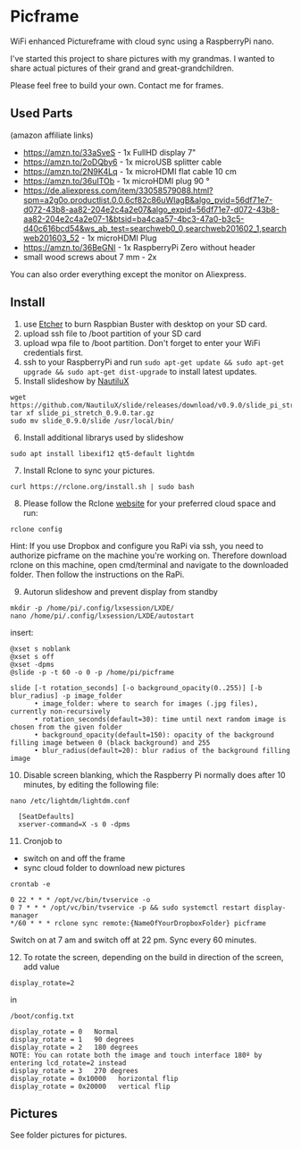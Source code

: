 # Picframe
WiFi enhanced Pictureframe with cloud sync using a RaspberryPi nano.

I've started this project to share pictures with my grandmas. I wanted to share actual pictures of their grand and great-grandchildren.

Please feel free to build your own.
Contact me for frames.

## Used Parts

(amazon affiliate links)

* https://amzn.to/33aSveS - 1x FullHD display 7"
* https://amzn.to/2oDQby6 - 1x microUSB splitter cable
* https://amzn.to/2N9K4Lq - 1x microHDMI flat cable 10 cm
* https://amzn.to/36uITOb - 1x microHDMI plug 90 °
* https://de.aliexpress.com/item/33058579088.html?spm=a2g0o.productlist.0.0.6cf82c86uWIagB&algo_pvid=56df71e7-d072-43b8-aa82-204e2c4a2e07&algo_expid=56df71e7-d072-43b8-aa82-204e2c4a2e07-1&btsid=ba4caa57-4bc3-47a0-b3c5-d40c616bcd54&ws_ab_test=searchweb0_0,searchweb201602_1,searchweb201603_52 - 1x microHDMI Plug
* https://amzn.to/36BeGNI - 1x RaspberryPi Zero without header
* small wood screws about 7 mm - 2x

You can also order everything except the monitor on Aliexpress.


## Install

1. use [Etcher](https://www.balena.io/etcher/) to burn Raspbian Buster with desktop on your SD card.
2. upload ssh file to /boot partition of your SD card
3. upload wpa file to /boot partition. Don't forget to enter your WiFi credentials first.
4. ssh to your RaspberryPi and run `sudo apt-get update && sudo apt-get upgrade && sudo apt-get dist-upgrade`
to install latest updates.
5. Install slideshow by [NautiluX](https://github.com/NautiluX)

  ```
  wget https://github.com/NautiluX/slide/releases/download/v0.9.0/slide_pi_stretch_0.9.0.tar.gz
  tar xf slide_pi_stretch_0.9.0.tar.gz
  sudo mv slide_0.9.0/slide /usr/local/bin/
  ```

6. Install additional librarys used by slideshow

  `sudo apt install libexif12 qt5-default lightdm`

7. Install Rclone to sync your pictures.

  `curl https://rclone.org/install.sh | sudo bash`

8. Please follow the Rclone [website](https://rclone.org) for your preferred cloud space and run:

  `rclone config`

  Hint: If you use Dropbox and configure you RaPi via ssh, you need to authorize picframe on the machine you're working on.
  Therefore download rclone on this machine, open cmd/terminal and navigate to the downloaded folder. Then follow the instructions on the RaPi.

9. Autorun slideshow and prevent display from standby

  ```
  mkdir -p /home/pi/.config/lxsession/LXDE/
  nano /home/pi/.config/lxsession/LXDE/autostart
  ```

  insert:

  ```
  @xset s noblank
  @xset s off
  @xset -dpms
  @slide -p -t 60 -o 0 -p /home/pi/picframe
  ```

  ```
  slide [-t rotation_seconds] [-o background_opacity(0..255)] [-b blur_radius] -p image_folder
		• image_folder: where to search for images (.jpg files), currently non-recursively
		• rotation_seconds(default=30): time until next random image is chosen from the given folder
		• background_opacity(default=150): opacity of the background filling image between 0 (black background) and 255
		• blur_radius(default=20): blur radius of the background filling image
  ```
10. Disable screen blanking, which the Raspberry Pi normally does after 10 minutes, by editing the following file:

  `nano /etc/lightdm/lightdm.conf`

  ```
	[SeatDefaults]
	xserver-command=X -s 0 -dpms
  ```

11. Cronjob to
  * switch on and off the frame
  * sync cloud folder to download new pictures

 `crontab -e`

 ```
 0 22 * * * /opt/vc/bin/tvservice -o
 0 7 * * * /opt/vc/bin/tvservice -p && sudo systemctl restart display-manager
 */60 * * * rclone sync remote:{NameOfYourDropboxFolder} picframe
 ```

 Switch on at 7 am and switch off at 22 pm. Sync every 60 minutes.

12. To rotate the screen, depending on the build in direction of the screen, add value

 `display_rotate=2`

 in

 `/boot/config.txt`

 ```
 display_rotate = 0   Normal
 display_rotate = 1   90 degrees
 display_rotate = 2   180 degrees
 NOTE: You can rotate both the image and touch interface 180º by entering lcd_rotate=2 instead
 display_rotate = 3   270 degrees
 display_rotate = 0x10000   horizontal flip
 display_rotate = 0x20000   vertical flip
 ```

## Pictures

See folder pictures for pictures.
